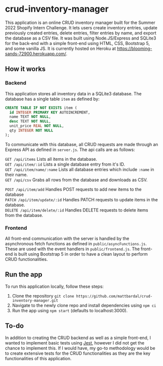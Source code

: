 # crud-inventory-manager
This application is an online CRUD inventory manager built for the Summer 2022 Shopify Intern Challenge. It lets users create inventory entries, update previously created entries, delete entries, filter entries by name, and export the database as a CSV file. It was built using Node.JS/Express and SQLite3 for the back-end with a simple front-end using HTML, CSS, Bootstrap 5, and some vanilla JS. It is currently hosted on Heroku at https://blooming-sands-72900.herokuapp.com/.

## How it works
### Backend
This application stores all inventory data in a SQLite3 database. The database has a single table `item` as defined by:

```sql
CREATE TABLE IF NOT EXISTS item (
  id INTEGER PRIMARY KEY AUTOINCREMENT,
  name TEXT NOT NULL,
  desc TEXT NOT NULL,
  unit_price REAL NOT NULL,
  qty INTEGER NOT NULL
);
```

To communicate with this database, all CRUD requests are made through an Express API as defined in `server.js`. The api calls are as follows:

`GET /api/items` Lists all items in the database.<br />
`GET /api/item/:id` Lists a single database entry from it's ID.<br />
`GET /api/item/name/:name` Lists all database entries which include `:name` in their name.<br />
`GET /api/csv` Grabs all rows from the database and downloads as CSV.<br />

`POST /api/item/add` Handles POST requests to add new items to the database<br />
`PATCH /api/item/update/:id` Handles PATCH requests to update items in the database.<br />
`DELETE /api/item/delete/:id` Handles DELETE requests to delete items from the database.<br />

### Frontend
All front-end communication with the server is handled by the asynchronous fetch functions as defined in `public/asyncFunctions.js`. These are used with the event handlers in `public/frontend.js`. The front-end is built using Bootstrap 5 in order to have a clean layout to perform CRUD functionalities. 

## Run the app
To run this application locally, follow these steps:

1) Clone the repository `git clone https://github.com/mattbardal/crud-inventory-manager.git`
2) Navigate to the newly clone repo and install dependencies using `npm ci`
3) Run the app using `npm start` (defaults to localhost:3000).

## To-do
In addition to creating the CRUD backend as well as a simple front-end, I wanted to implement basic tests using [Jest](https://jestjs.io/), however I did not get the chance to implement this. If I would have, my go-to methodology would be to create extensive tests for the CRUD functionalities as they are the key functionalities of this application. 
